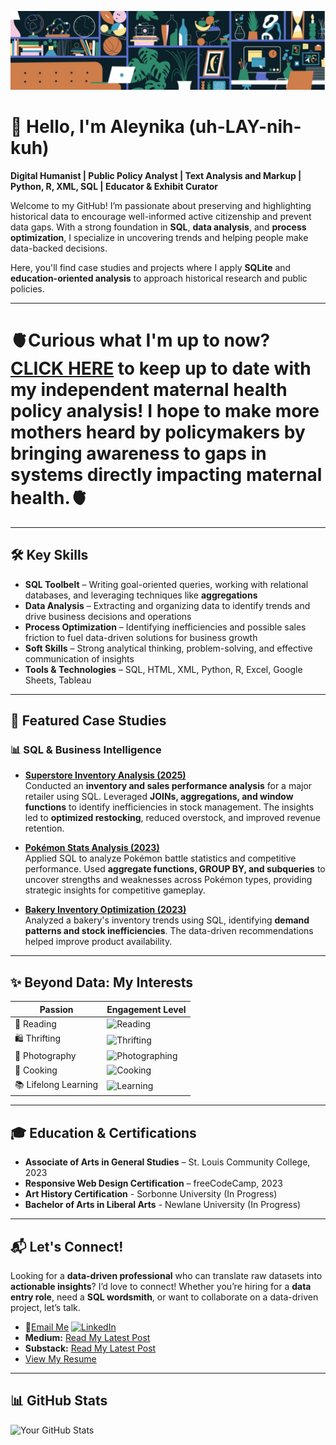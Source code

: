 ![Banner](./IMG_0502.jpeg)  

# 🌱 Hello, I'm Aleynika (uh-LAY-nih-kuh)  

**Digital Humanist | Public Policy Analyst | Text Analysis and Markup | Python, R, XML, SQL | Educator & Exhibit Curator**  

Welcome to my GitHub! I’m passionate about preserving and highlighting historical data to encourage well-informed active citizenship and prevent data gaps. With a strong foundation in **SQL**, **data analysis**, and **process optimization**, I specialize in uncovering trends and helping people make data-backed decisions.  

Here, you'll find case studies and projects where I apply **SQLite** and **education-oriented analysis** to approach historical research and public policies.

---

# 🫀Curious what I'm up to now? [CLICK HERE](https://github.com/aleynika/maternal-health-research?tab=readme-ov-file) to keep up to date with my independent **maternal health policy analysis**! I hope to make more mothers heard by policymakers by bringing awareness to gaps in systems directly impacting maternal health.🫀

---

## 🛠️ Key Skills  

- **SQL Toolbelt** – Writing goal-oriented queries, working with relational databases, and leveraging techniques like **aggregations** 
- **Data Analysis** – Extracting and organizing data to identify trends and drive business decisions and operations
- **Process Optimization** – Identifying inefficiencies and possible sales friction to fuel data-driven solutions for business growth  
- **Soft Skills** – Strong analytical thinking, problem-solving, and effective communication of insights  
- **Tools & Technologies** – SQL, HTML, XML, Python, R, Excel, Google Sheets, Tableau

---

## 📌 Featured Case Studies  

### 📊 SQL & Business Intelligence  

- **[Superstore Inventory Analysis (2025)](https://github.com/aleynika/SQL/blob/main/Superstore-Inventory-Analysis)**  
  Conducted an **inventory and sales performance analysis** for a major retailer using SQL. Leveraged **JOINs, aggregations, and window functions** to identify inefficiencies in stock management. The insights led to **optimized restocking**, reduced overstock, and improved revenue retention.  

- **[Pokémon Stats Analysis (2023)](https://github.com/aleynika/SQL/blob/main/Pokemon_Stats_Analysis)**  
  Applied SQL to analyze Pokémon battle statistics and competitive performance. Used **aggregate functions, GROUP BY, and subqueries** to uncover strengths and weaknesses across Pokémon types, providing strategic insights for competitive gameplay.  

- **[Bakery Inventory Optimization (2023)](https://github.com/aleynika/SQL/blob/main/Bakery_Inventory_Analysis)**  
  Analyzed a bakery's inventory trends using SQL, identifying **demand patterns and stock inefficiencies**. The data-driven recommendations helped improve product availability.  

---

## ✨ Beyond Data: My Interests  

| Passion             | Engagement Level |  
|---------------------|----------------------------|  
| 📖 Reading         | ![Reading](https://progress-bar.xyz/15) |  
| 🛍️ Thrifting       | ![Thrifting](https://progress-bar.xyz/3)   |  
| 📸 Photography      | ![Photographing](https://progress-bar.xyz/27) |  
| 🍳 Cooking         | ![Cooking](https://progress-bar.xyz/11) |  
| 📚 Lifelong Learning | ![Learning](https://progress-bar.xyz/20) |  

---

## 🎓 Education & Certifications  

- **Associate of Arts in General Studies** – St. Louis Community College, 2023
- **Responsive Web Design Certification** – freeCodeCamp, 2023
- **Art History Certification** - Sorbonne University (In Progress)
- **Bachelor of Arts in Liberal Arts** - Newlane University (In Progress)  

---

## 📬 Let's Connect!  

Looking for a **data-driven professional** who can translate raw datasets into **actionable insights**? I’d love to connect! Whether you’re hiring for a **data entry role**, need a **SQL wordsmith**, or want to collaborate on a data-driven project, let’s talk.  

- 📧[Email Me](mailto:aleyktaylor@gmail.com)
[![LinkedIn](https://img.shields.io/badge/LinkedIn-Aleynika-blue?style=flat-square&logo=linkedin)](https://www.linkedin.com/in/aleynika)  
- **Medium:** [Read My Latest Post](https://medium.com/@aleyktaylor)
- **Substack:** [Read My Latest Post](https://substack.com/@ecc317?r=1sv28o&utm_campaign=profile&utm_medium=profile-page)
- [View My Resume](https://earnbetter.com/app/share/resume/01JQ4MC6J22DX9X4K3CKQFXVZE/)

---

## 📊 GitHub Stats  

![Your GitHub Stats](https://github-readme-stats.vercel.app/api?username=aleynika&show_icons=true&theme=tokyonight)  
